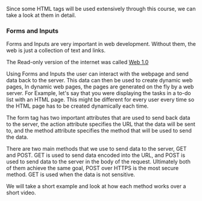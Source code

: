 Since some HTML tags will be used extensively through this course, we can take a look at them in detail.

### Forms and Inputs

Forms and Inputs are very important in web development. Without them, the web is just a collection of text and links.

The Read-only version of the internet was called [Web 1.0](techopedia.com/definition/27960/web-10)

Using Forms and Inputs the user can interact with the webpage and send data back to the server. This data can then be used to create dynamic web pages, In dynamic web pages, the pages are generated on the fly by a web server. For Example, let's say that you were displaying the tasks in a to-do list with an HTML page. This might be different for every user every time so the HTML page has to be created dynamically each time.

The form tag has two important attributes that are used to send back data to the server, the action attribute specifies the URL that the data will be sent to, and the method attribute specifies the method that will be used to send the data.

There are two main methods that we use to send data to the server, GET and POST. GET is used to send data encoded into the URL, and POST is used to send data to the server in the body of the request. Ultimately both of them achieve the same goal, POST over HTTPS is the most secure method. GET is used when the data is not sensitive.

We will take a short example and look at how each method works over a short video.
